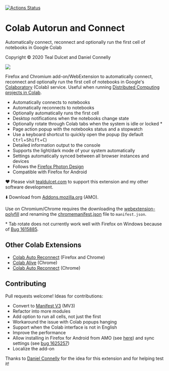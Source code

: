 [![Actions Status](https://github.com/tdulcet/Colab-Autorun-and-Connect/workflows/CI/badge.svg?branch=master)](https://github.com/tdulcet/Colab-Autorun-and-Connect/actions)

# Colab Autorun and Connect
Automatically connect, reconnect and optionally run the first cell of notebooks in Google Colab

Copyright © 2020 Teal Dulcet and Daniel Connelly

![](icons/logo.png)

Firefox and Chromium add-on/WebExtension to automatically connect, reconnect and optionally run the first cell of notebooks in Google's [Colaboratory](https://colab.research.google.com/) (Colab) service. Useful when running [Distributed Computing projects in Colab](https://github.com/tdulcet/Distributed-Computing-Scripts/tree/master/google-colab).

* Automatically connects to notebooks
* Automatically reconnects to notebooks
* Optionally automatically runs the first cell
* Desktop notifications when the notebooks change state
* Optionally rotate through Colab tabs when the system is idle or locked \*
* Page action popup with the notebooks status and a stopwatch
* Use a keyboard shortcut to quickly open the popup (by default <kbd>Ctrl</kbd>+<kbd>Shift</kbd>+<kbd>C</kbd>)
* Detailed information output to the console
* Supports the light/dark mode of your system automatically
* Settings automatically synced between all browser instances and devices
* Follows the [Firefox Photon Design](https://design.firefox.com/photon)
* Compatible with Firefox for Android

❤️ Please visit [tealdulcet.com](https://www.tealdulcet.com/) to support this extension and my other software development.

⬇️ Download from [Addons.mozilla.org](https://addons.mozilla.org/firefox/addon/colab-autorun-and-connect/) (AMO).

Use on Chromium/Chrome requires the downloading the [webextension-polyfill](https://github.com/mozilla/webextension-polyfill) and renaming the [chromemanifest.json](chromemanifest.json) file to `manifest.json`.

\* Tab rotate does not currently work well with Firefox on Windows because of [Bug 1615885](https://bugzilla.mozilla.org/show_bug.cgi?id=1615885).

## Other Colab Extensions

* [Colab Auto Reconnect](https://github.com/ZohebAbai/Colab_Auto_Reconnect) (Firefox and Chrome)
* [Colab Alive](https://github.com/rtindru/colabAlive) (Chrome)
* [Colab Auto Reconnect](https://github.com/charlie890414/Colab-Auto-Reconnect) (Chrome)

## Contributing

Pull requests welcome! Ideas for contributions:

* Convert to [Manifest V3](https://extensionworkshop.com/documentation/develop/manifest-v3-migration-guide/) (MV3)
* Refactor into more modules
* Add option to run all cells, not just the first
* Workaround the issue with Colab popups hanging
* Support when the Colab interface is not in English
* Improve the performance
* Allow installing in Firefox for Android from AMO (see [here](https://github.com/mozilla-mobile/fenix/issues/20736)) and sync settings (see [bug 1625257](https://bugzilla.mozilla.org/show_bug.cgi?id=1625257))
* Localize the add-on

Thanks to [Daniel Connelly](https://github.com/Danc2050) for the idea for this extension and for helping test it!
